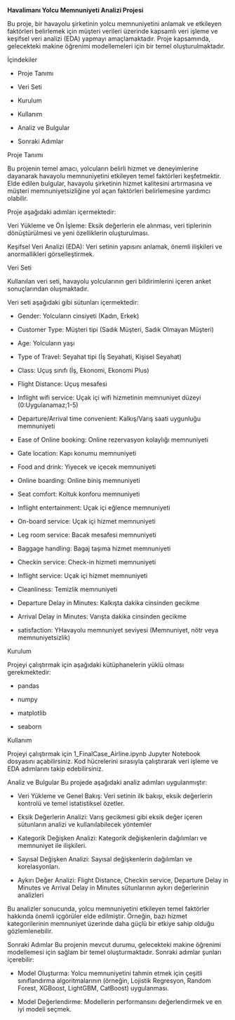 **Havalimanı Yolcu Memnuniyeti Analizi Projesi**

Bu proje, bir havayolu şirketinin yolcu memnuniyetini anlamak ve etkileyen faktörleri belirlemek için müşteri verileri üzerinde kapsamlı veri işleme ve keşifsel veri analizi (EDA) yapmayı amaçlamaktadır. Proje kapsamında, gelecekteki makine öğrenimi modellemeleri için bir temel oluşturulmaktadır.

İçindekiler

- Proje Tanımı

- Veri Seti

- Kurulum

- Kullanım

- Analiz ve Bulgular

- Sonraki Adımlar

Proje Tanımı

Bu projenin temel amacı, yolcuların belirli hizmet ve deneyimlerine dayanarak havayolu memnuniyetini etkileyen temel faktörleri keşfetmektir. Elde edilen bulgular, havayolu şirketinin hizmet kalitesini artırmasına ve müşteri memnuniyetsizliğine yol açan faktörleri belirlemesine yardımcı olabilir. 

Proje aşağıdaki adımları içermektedir:

Veri Yükleme ve Ön İşleme: Eksik değerlerin ele alınması, veri tiplerinin dönüştürülmesi ve yeni özelliklerin oluşturulması.

Keşifsel Veri Analizi (EDA): Veri setinin yapısını anlamak, önemli ilişkileri ve anormallikleri görselleştirmek.

Veri Seti

Kullanılan veri seti, havayolu yolcularının geri bildirimlerini içeren anket sonuçlarından oluşmaktadır. 

Veri seti aşağıdaki gibi sütunları içermektedir:

- Gender: Yolcuların cinsiyeti (Kadın, Erkek)

- Customer Type: Müşteri tipi (Sadık Müşteri, Sadık Olmayan Müşteri)

- Age: Yolcuların yaşı

- Type of Travel: Seyahat tipi (İş Seyahati, Kişisel Seyahat)

- Class: Uçuş sınıfı (İş, Ekonomi, Ekonomi Plus)

- Flight Distance: Uçuş mesafesi

- Inflight wifi service: Uçak içi wifi hizmetinin memnuniyet düzeyi (0:Uygulanamaz;1-5)

- Departure/Arrival time convenient: Kalkış/Varış saati uygunluğu memnuniyeti

- Ease of Online booking: Online rezervasyon kolaylığı memnuniyeti

- Gate location: Kapı konumu memnuniyeti

- Food and drink: Yiyecek ve içecek memnuniyeti

- Online boarding: Online biniş memnuniyeti

- Seat comfort: Koltuk konforu memnuniyeti

- Inflight entertainment: Uçak içi eğlence memnuniyeti

- On-board service: Uçak içi hizmet memnuniyeti

- Leg room service: Bacak mesafesi memnuniyeti

- Baggage handling: Bagaj taşıma hizmet memnuniyeti

- Checkin service: Check-in hizmeti memnuniyeti

- Inflight service: Uçak içi hizmet memnuniyeti

- Cleanliness: Temizlik memnuniyeti

- Departure Delay in Minutes: Kalkışta dakika cinsinden gecikme

- Arrival Delay in Minutes: Varışta dakika cinsinden gecikme

- satisfaction: YHavayolu memnuniyet seviyesi (Memnuniyet, nötr veya memnuniyetsizlik)

Kurulum

Projeyi çalıştırmak için aşağıdaki kütüphanelerin yüklü olması gerekmektedir:

- pandas

- numpy

- matplotlib

- seaborn

Kullanım

Projeyi çalıştırmak için 1_FinalCase_Airline.ipynb Jupyter Notebook dosyasını açabilirsiniz. 
Kod hücrelerini sırasıyla çalıştırarak veri işleme ve EDA adımlarını takip edebilirsiniz.

Analiz ve Bulgular
Bu projede aşağıdaki analiz adımları uygulanmıştır:

- Veri Yükleme ve Genel Bakış: Veri setinin ilk bakışı, eksik değerlerin kontrolü ve temel istatistiksel özetler.

- Eksik Değerlerin Analizi: Varış gecikmesi gibi eksik değer içeren sütunların analizi ve kullanılabilecek yöntemler

- Kategorik Değişken Analizi: Kategorik değişkenlerin dağılımları ve memnuniyet ile ilişkileri.

- Sayısal Değişken Analizi: Sayısal değişkenlerin dağılımları ve korelasyonları.

- Aykırı Değer Analizi: Flight Distance, Checkin service, Departure Delay in Minutes ve Arrival Delay in Minutes sütunlarının aykırı değerlerinin analizleri

Bu analizler sonucunda, yolcu memnuniyetini etkileyen temel faktörler hakkında önemli içgörüler elde edilmiştir. Örneğin, bazı hizmet kategorilerinin memnuniyet üzerinde daha güçlü bir etkiye sahip olduğu gözlemlenebilir.

Sonraki Adımlar
Bu projenin mevcut durumu, gelecekteki makine öğrenimi modellemesi için sağlam bir temel oluşturmaktadır. Sonraki adımlar şunları içerebilir:

- Model Oluşturma: Yolcu memnuniyetini tahmin etmek için çeşitli sınıflandırma algoritmalarının (örneğin, Lojistik Regresyon, Random Forest, XGBoost, LightGBM, CatBoost) uygulanması.

- Model Değerlendirme: Modellerin performansını değerlendirmek ve en iyi modeli seçmek.
